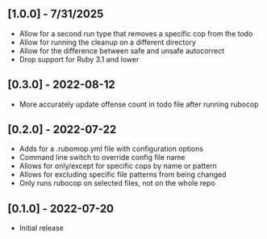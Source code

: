 ## [1.0.0] - 7/31/2025

- Allow for a second run type that removes a specific cop from the todo
- Allow for running the cleanup on a different directory
- Allow for the difference between safe and unsafe autocorrect
- Drop support for Ruby 3.1 and lower

## [0.3.0] - 2022-08-12

- More accurately update offense count in todo file after running rubocop

## [0.2.0] - 2022-07-22

- Adds for a .rubomop.yml file with configuration options
- Command line switch to override config file name
- Allows for only/except for specific cops by name or pattern 
- Allows for excluding specific file patterns from being changed
- Only runs rubocop on selected files, not on the whole repo

## [0.1.0] - 2022-07-20

- Initial release
